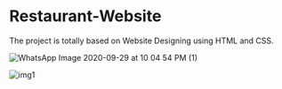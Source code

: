 # Restaurant-Website
The project is totally based on Website Designing using HTML and CSS.


![WhatsApp Image 2020-09-29 at 10 04 54 PM (1)](https://user-images.githubusercontent.com/56445581/94588176-3826f700-02a1-11eb-9a00-181f63613291.jpeg)



![img1](https://user-images.githubusercontent.com/56445581/94588337-64427800-02a1-11eb-81fa-dde5a8491cdb.jpeg)




